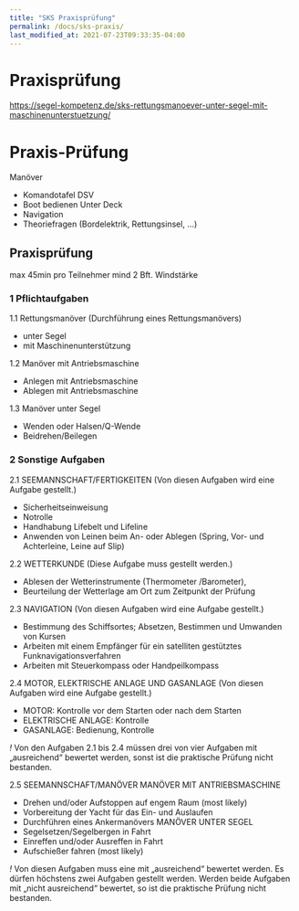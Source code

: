 ```yaml
---
title: "SKS Praxisprüfung"
permalink: /docs/sks-praxis/
last_modified_at: 2021-07-23T09:33:35-04:00
---
```

# Praxisprüfung


https://segel-kompetenz.de/sks-rettungsmanoever-unter-segel-mit-maschinenunterstuetzung/

# Praxis-Prüfung
Manöver
- Komandotafel DSV
- Boot bedienen
Unter Deck
- Navigation
- Theoriefragen (Bordelektrik, Rettungsinsel, ...)

## Praxisprüfung
max 45min pro Teilnehmer
mind 2 Bft. Windstärke
### 1 Pflichtaufgaben
1.1 Rettungsmanöver (Durchführung eines Rettungsmanövers)
- unter Segel
- mit Maschinenunterstützung

1.2 Manöver mit Antriebsmaschine 
- Anlegen mit Antriebsmaschine
- Ablegen mit Antriebsmaschine

1.3 Manöver unter Segel
- Wenden oder Halsen/Q-Wende
- Beidrehen/Beilegen

### 2 Sonstige Aufgaben
2.1 SEEMANNSCHAFT/FERTIGKEITEN (Von diesen Aufgaben wird eine Aufgabe gestellt.)
- Sicherheitseinweisung
- Notrolle
- Handhabung Lifebelt und Lifeline
- Anwenden von Leinen beim An- oder Ablegen (Spring, Vor- und Achterleine, Leine auf Slip)

2.2 WETTERKUNDE (Diese Aufgabe muss gestellt werden.)
- Ablesen der Wetterinstrumente (Thermometer /Barometer), 
- Beurteilung der Wetterlage am Ort zum Zeitpunkt der Prüfung

2.3 NAVIGATION (Von diesen Aufgaben wird eine Aufgabe gestellt.)
- Bestimmung des Schiffsortes; Absetzen, Bestimmen und Umwanden von Kursen
- Arbeiten mit einem Empfänger für ein satelliten gestütztes Funknavigationsverfahren
- Arbeiten mit Steuerkompass oder Handpeilkompass

2.4 MOTOR, ELEKTRISCHE ANLAGE UND GASANLAGE (Von diesen Aufgaben wird eine Aufgabe gestellt.)
- MOTOR: Kontrolle vor dem Starten oder nach dem Starten
- ELEKTRISCHE ANLAGE: Kontrolle
- GASANLAGE: Bedienung, Kontrolle

*!* Von den Aufgaben 2.1 bis 2.4 müssen drei von vier Aufgaben mit „ausreichend“ bewertet werden, sonst ist die praktische Prüfung nicht bestanden.

2.5 SEEMANNSCHAFT/MANÖVER
MANÖVER MIT ANTRIEBSMASCHINE
- Drehen und/oder Aufstoppen auf engem Raum (most likely)
- Vorbereitung der Yacht für das Ein- und Auslaufen
- Durchführen eines Ankermanövers
MANÖVER UNTER SEGEL
- Segelsetzen/Segelbergen in Fahrt
- Einreffen und/oder Ausreffen in Fahrt
- Aufschießer fahren (most likely)

*!* Von diesen Aufgaben muss eine mit „ausreichend“ bewertet werden. Es dürfen höchstens zwei Aufgaben gestellt werden. Werden beide Aufgaben mit „nicht ausreichend“ bewertet, so ist die praktische Prüfung nicht bestanden.

